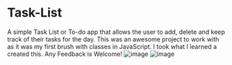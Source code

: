 # Task-List
A simple Task List or To-do app that allows the user to add, delete and keep track of their tasks for the day. This was an awesome project to work with as it was my first brush with classes in JavaScript. I took what I learned a created this. Any Feedback is Welcome!
![image](https://user-images.githubusercontent.com/20747118/121819780-e0b89380-cc43-11eb-8a93-ca3ae373f464.png)
![image](https://user-images.githubusercontent.com/20747118/121819829-1fe6e480-cc44-11eb-9999-99fa5555bece.png)
